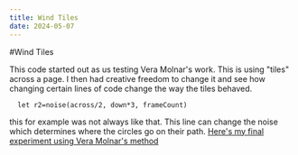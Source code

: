 ```yaml
---
title: Wind Tiles
date: 2024-05-07
---
```


#Wind Tiles

This code started out as us testing Vera Molnar's work. This is using "tiles" across a page. I then had creative freedom to change it and see how changing certain lines of code change the way the tiles behaved.
```
  let r2=noise(across/2, down*3, frameCount)
```
this for example was not always like that. This line can change the noise which determines where the circles go on their path. 
[Here's my final experiment using Vera Molnar's method](/my-blog/Code-Experiments/Wind-tiles/index.html)
